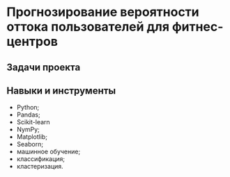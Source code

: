 # Прогнозирование вероятности оттока пользователей для фитнес-центров

## Задачи проекта


## Навыки и инструменты
- Python;
- Pandas;
- Scikit-learn
- NymPy;
- Matplotlib;
- Seaborn;
- машинное обучение;
- классификация;
- кластеризация.





